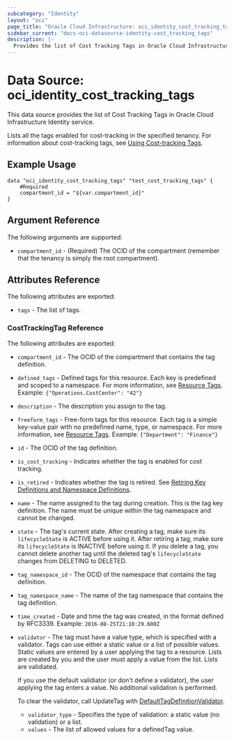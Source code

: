 ```yaml
---
subcategory: "Identity"
layout: "oci"
page_title: "Oracle Cloud Infrastructure: oci_identity_cost_tracking_tags"
sidebar_current: "docs-oci-datasource-identity-cost_tracking_tags"
description: |-
  Provides the list of Cost Tracking Tags in Oracle Cloud Infrastructure Identity service
---
```


# Data Source: oci_identity_cost_tracking_tags
This data source provides the list of Cost Tracking Tags in Oracle Cloud Infrastructure Identity service.

Lists all the tags enabled for cost-tracking in the specified tenancy. For information about
cost-tracking tags, see [Using Cost-tracking Tags](https://docs.cloud.oracle.com/iaas/Content/Identity/Concepts/taggingoverview.htm#costs).


## Example Usage

```hcl
data "oci_identity_cost_tracking_tags" "test_cost_tracking_tags" {
	#Required
	compartment_id = "${var.compartment_id}"
}
```

## Argument Reference

The following arguments are supported:

* `compartment_id` - (Required) The OCID of the compartment (remember that the tenancy is simply the root compartment). 


## Attributes Reference

The following attributes are exported:

* `tags` - The list of tags.

### CostTrackingTag Reference

The following attributes are exported:

* `compartment_id` - The OCID of the compartment that contains the tag definition.
* `defined_tags` - Defined tags for this resource. Each key is predefined and scoped to a namespace. For more information, see [Resource Tags](https://docs.cloud.oracle.com/iaas/Content/General/Concepts/resourcetags.htm).  Example: `{"Operations.CostCenter": "42"}` 
* `description` - The description you assign to the tag.
* `freeform_tags` - Free-form tags for this resource. Each tag is a simple key-value pair with no predefined name, type, or namespace. For more information, see [Resource Tags](https://docs.cloud.oracle.com/iaas/Content/General/Concepts/resourcetags.htm).  Example: `{"Department": "Finance"}` 
* `id` - The OCID of the tag definition.
* `is_cost_tracking` - Indicates whether the tag is enabled for cost tracking. 
* `is_retired` - Indicates whether the tag is retired. See [Retiring Key Definitions and Namespace Definitions](https://docs.cloud.oracle.com/iaas/Content/Identity/Concepts/taggingoverview.htm#Retiring). 
* `name` - The name assigned to the tag during creation. This is the tag key definition. The name must be unique within the tag namespace and cannot be changed. 
* `state` - The tag's current state. After creating a tag, make sure its `lifecycleState` is ACTIVE before using it. After retiring a tag, make sure its `lifecycleState` is INACTIVE before using it. If you delete a tag, you cannot delete another tag until the deleted tag's `lifecycleState` changes from DELETING to DELETED.
* `tag_namespace_id` - The OCID of the namespace that contains the tag definition.
* `tag_namespace_name` - The name of the tag namespace that contains the tag definition. 
* `time_created` - Date and time the tag was created, in the format defined by RFC3339.  Example: `2016-08-25T21:10:29.600Z` 
* `validator` - The tag must have a value type, which is specified with a validator. Tags can use either a  static value or a list of possible values. Static values are entered by a user applying the tag to a resource. Lists are created by you and the user must apply a value from the list. Lists  are validiated. 

	If you use the default validiator (or don't define a validator), the user applying the tag  enters a value. No additional validation is performed.

	To clear the validator, call UpdateTag with  [DefaultTagDefinitionValidator](https://docs.cloud.oracle.com/iaas/api/#/en/identity/latest/datatypes/DefaultTagDefinitionValidator). 
	* `validator_type` - Specifies the type of validation: a static value (no validation) or a list.  
	* `values` - The list of allowed values for a definedTag value. 

